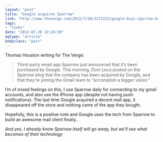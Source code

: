 ```yaml
---
layout: "post"
title: "Google acquires Sparrow"
link: "http://www.theverge.com/2012/7/20/3172222/google-buys-sparrow-mail"
tags: 
- "links"
date: "2012-07-20 12:24:30"
ogtype: "article"
bodyclass: "post"
---
```


Thomas Houston writing for The Verge:

> Third-party email app Sparrow just announced that it’s been purchased by Google. This morning, Dom Leca posted on the Sparrow blog that the company has been acquired by Google, and that they’re joining the Gmail team to “accomplish a bigger vision.”

I’m of mixed feelings on this, I use Sparrow daily for connecting to my gmail accounts, and also use the iPhone app (despite not having push notifications). The last time Google acquired a decent mail app, it disappeared off the store and nothing came of the app they bought.

Hopefully, this is a positive note and Google uses the tech from Sparrow to build an awesome mail client finally..

*And yes, I already know Sparrow itself will go away, but we’ll see what becomes of their technology*